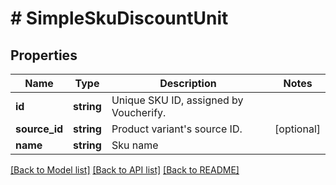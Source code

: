 # # SimpleSkuDiscountUnit

## Properties

Name | Type | Description | Notes
------------ | ------------- | ------------- | -------------
**id** | **string** | Unique SKU ID, assigned by Voucherify. |
**source_id** | **string** | Product variant&#39;s source ID. | [optional]
**name** | **string** | Sku name |

[[Back to Model list]](../../README.md#models) [[Back to API list]](../../README.md#endpoints) [[Back to README]](../../README.md)
